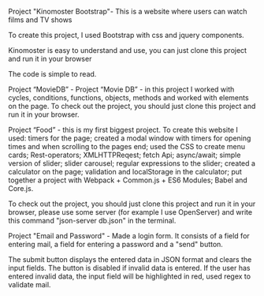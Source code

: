 Project "Kinomoster Bootstrap"- This is a website where users can watch films and TV shows

To create this project, I used Bootstrap with css and jquery components.

Kinomoster is easy to understand and use, you can just clone this project and run it in your browser

The code is simple to read.

Project “MovieDB” - Project “Movie DB” - in this project I  worked with cycles, conditions, functions, objects, methods and worked with elements on the page. 
To check out the project, you should just clone this project and run it in your browser.

Project “Food” - this is my first biggest project. To create this website I used: timers for the page; created a modal window with timers for opening times and when scrolling to the pages end; used the CSS to create menu cards; Rest-operators; XMLHTTPReqest; fetch Api; async/await; simple version of slider; slider carousel; regular expressions to the slider; created a calculator on the page; validation and localStorage in the calculator; put together a project with Webpack + Common.js + ES6 Modules; Babel and Core.js.

To check out the project, you should just clone this project and run it in your browser, please use some server (for example I use OpenServer) and write this command "json-server db.json" in the terminal.

Project "Email and Password" - Made a login form. It consists of a field for entering mail, a field for entering a password and a "send" button.

The submit button displays the entered data in JSON format and clears the input fields. The button is disabled if invalid data is entered. If the user has entered invalid data, the input field will be highlighted in red, used regex to validate mail.






